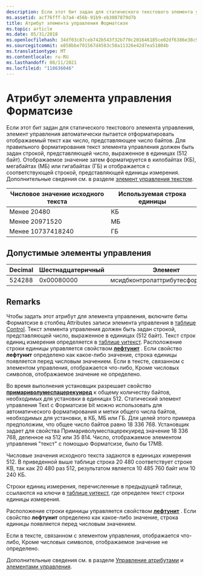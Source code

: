 ```yaml
---
description: Если этот бит задан для статического текстового элемента управления, элемент управления автоматически пытается отформатировать отображаемый текст как число, представляющее число байтов.
ms.assetid: acf76fff-b7a4-456b-91b9-eb3087879d7b
title: Атрибут элемента управления Форматсизе
ms.topic: article
ms.date: 05/31/2018
ms.openlocfilehash: 34df03c87ceb742b543f32b770c201646185ce02df6386e38c9c5af02c6a1a47
ms.sourcegitcommit: e858bbe701567d4583c50a11326e42d7ea51804b
ms.translationtype: MT
ms.contentlocale: ru-RU
ms.lasthandoff: 08/11/2021
ms.locfileid: "118636046"
---
```

# <a name="formatsize-control-attribute"></a>Атрибут элемента управления Форматсизе

Если этот бит задан для статического текстового элемента управления, элемент управления автоматически пытается отформатировать отображаемый текст как число, представляющее число байтов. Для правильного форматирования текст элемента управления должен быть задан строкой, представляющей число, выраженное в единицах (512 байт). Отображаемое значение затем форматируется в килобайтах (КБ), мегабайтах (МБ) или гигабайтах (ГБ) и отображается с соответствующей строкой, представляющей единицы измерения. Дополнительные сведения см. в разделе [элемент управления текстом](text-control.md).



| Числовое значение исходного текста | Используемая строка единицы |
|----------------------------------|------------------|
| Менее 20480                  | КБ               |
| Менее 20971520               | МБ               |
| Менее 10737418240            | ГБ               |



 

## <a name="valid-controls"></a>Допустимые элементы управления



| Decimal | Шестнадцатеричный | Элемент                          |
|---------|-------------|----------------------------------|
| 524288  | 0x00080000  | мсидбконтролаттрибутесформатсизе |



 

## <a name="remarks"></a>Remarks

Чтобы задать этот атрибут для элемента управления, включите биты Форматсизе в столбец Attributes записи элемента управления в [таблице Control](control-table.md). Текст элемента управления должен быть задан строкой, представляющей число, выраженное в единицах (512 байт). Текст строк единиц измерения определяется в [таблице уитекст](uitext-table.md). Расположение строки единицы управляется свойством [**лефтунит**](leftunit.md) . Если свойство **лефтунит** определено как какое-либо значение, строка единицы появляется перед числовым значением. Если в тексте, связанном с элементом управления, отображается что-либо, Кроме числовых символов, отображаемое значение не определено.

Во время выполнения установщик разрешает свойство [**примариволумеспацерекуиред**](primaryvolumespacerequired.md) к общему количеству байтов, необходимых для установки в единицах 512. Статический элемент управления Text с Форматсизе bit можно использовать для автоматического форматирования и метки общего числа байтов, необходимых для установки, в КБ, МБ или ГБ. Для целей этого примера предположим, что общее число байтов равно 18 336 768. Установщик задает для свойства Примариволумеспацерекуиред значение 18 336 768, деленное на 512 или 35 814. Число, отображаемое элементом управления "текст" с помощью Форматсизе, было бы 17MB.

Числовые значения исходного текста задаются в единицах измерения 512. В приведенной выше таблице строка 20 480 соответствует строке KB, так как 20 480 раз 512, результатом является 10 485 760 байт или 10 240 КБ.

Строки единиц измерения, перечисленные в предыдущей таблице, ссылаются на ключи в [таблице уитекст](uitext-table.md), где определен текст строки единицы измерения.

Расположение строки единицы управляется свойством [**лефтунит**](leftunit.md) . Если свойство **лефтунит** определено как какое-либо значение, строка единицы появляется перед числовым значением.

Если в тексте, связанном с элементом управления, отображается что-либо, Кроме числовых символов, отображаемое значение не определено.

Дополнительные сведения см. в разделе [Управление атрибутами](control-attributes.md) и [элементами управления](controls.md).

 

 



